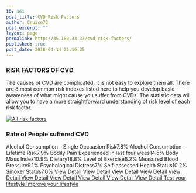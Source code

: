 ```yaml
---
ID: 161
post_title: CVD Risk Factors
author: Cruise72
post_excerpt: ""
layout: page
permalink: http://35.189.33.33/cvd-risk-factors/
published: true
post_date: 2018-04-14 21:16:35
---
```

<h3>RISK FACTORS OF CVD</h3>		
		<p style="text-align: left;">The causes of CVD are complicated, it is not easy to explore them all. There are 8 most common risk indexes listed here to help you develop basic awareness of what might cause you suffer from CVDs. The statistic data will allow you to have a more straightforward understanding of risk level of each risk factor.</p>		
			<noscript><a href='#'><img alt='All risk factors ' src='https:&#47;&#47;public.tableau.com&#47;static&#47;images&#47;cv&#47;cvdhelper-riskfactors&#47;Allriskfactors&#47;1_rss.png' style='border: none' /></a></noscript><object class='tableauViz'  style='display:none;'><param name='host_url' value='https%3A%2F%2Fpublic.tableau.com%2F' /> <param name='embed_code_version' value='3' /> <param name='site_root' value='' /><param name='name' value='cvdhelper-riskfactors&#47;Allriskfactors' /><param name='tabs' value='no' /><param name='toolbar' value='yes' /><param name='static_image' value='https:&#47;&#47;public.tableau.com&#47;static&#47;images&#47;cv&#47;cvdhelper-riskfactors&#47;Allriskfactors&#47;1.png' /> <param name='animate_transition' value='yes' /><param name='display_static_image' value='yes' /><param name='display_spinner' value='yes' /><param name='display_overlay' value='yes' /><param name='display_count' value='yes' /><param name='filter' value='publish=yes' /></object>                		
			<h3>Rate of People suffered CVD</h3>		
                        Alcohol Consumption - Single Occaasion Risk7.8%
                        Alcohol Consumption - Lifetime Risk7.9%
                        Bodily Pain Experienced in last four wees14.5%
                        Body Mass Index10.9%
                        Dietary18.8%
                        Level of Exercise6.2%
                        Measured Blood Pressure9.1%
                        Psychological Distress7%
                        Self-assessed Health Status10.2%
                        Smoker Status7.6%
			<a href="#popmake-1162" role="button">
						View Detail
					</a>
			<a href="#popmake-1165" role="button">
						View Detail
					</a>
			<a href="#popmake-1167" role="button">
						View Detail
					</a>
			<a href="#popmake-1169" role="button">
						View Detail
					</a>
			<a href="#popmake-1171" role="button">
						View Detail
					</a>
			<a href="#popmake-1173" role="button">
						View Detail
					</a>
			<a href="#popmake-1175" role="button">
						View Detail
					</a>
			<a href="#popmake-1177" role="button">
						View Detail
					</a>
			<a href="#popmake-1179" role="button">
						View Detail
					</a>
			<a href="#popmake-1181" role="button">
						View Detail
					</a>
			<a href="http://www.cvdhelper.tk/self-testing/" role="button">
						Test your lifestyle
					</a>
			<a href="http://www.cvdhelper.tk/suggestions/" role="button">
						Improve your lifestyle
					</a>